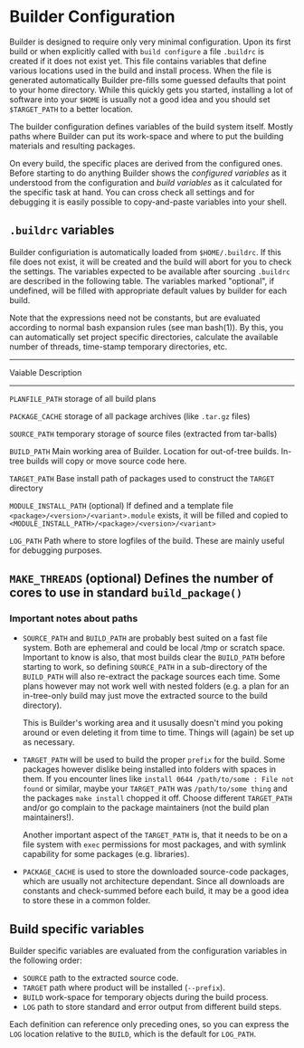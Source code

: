 # Builder Configuration

  Builder is designed to require only very minimal configuration. Upon its
  first build or when explicitly called with `build configure` a file
  `.buildrc` is created if it does not exist yet. This file contains variables
  that define various locations used in the build and install process.  When
  the file is generated automatically Builder pre-fills some guessed defaults
  that point to your home directory. While this quickly gets you started,
  installing a lot of software into your `$HOME` is usually not a good idea and
  you should set `$TARGET_PATH` to a better location.

  The builder configuration defines variables of the build system itself.
  Mostly paths where Builder can put its work-space and where to put the
  building materials and resulting packages.

  On every build, the specific places are derived from the configured ones.
  Before starting to do anything Builder shows the *configured variables* as it
  understood from the configuration and *build variables* as it calculated for
  the specific task at hand. You can cross check all settings and for debugging
  it is easily possible to copy-and-paste variables into your shell.


## `.buildrc` variables

  Builder configuriation is automatically loaded from `$HOME/.buildrc`. If this
  file does not exist, it will be created and the build will abort for you to
  check the settings. The variables expected to be available after sourcing
  `.buildrc` are described in the following table. The variables marked
  "optional", if undefined, will be filled with appropriate default values by
  builder for each build.

  Note that the expressions need not be constants, but are evaluated according
  to normal bash expansion rules (see man bash(1)). By this, you can
  automatically set project specific directories, calculate the available
  number of threads, time-stamp temporary directories, etc.


------------------------------------------------------------------------------
Vaiable                Description
-----------------      -------------------------------------------------------
`PLANFILE_PATH`        storage of all build plans

`PACKAGE_CACHE`        storage of all package archives (like `.tar.gz` files)

`SOURCE_PATH`          temporary storage of source files (extracted from
                       tar-balls)

`BUILD_PATH`           Main working area of Builder. Location for out-of-tree
                       builds. In-tree builds will copy or move source code
                       here.

`TARGET_PATH`          Base install path of packages used to construct the
                       `TARGET` directory

`MODULE_INSTALL_PATH`  (optional) If defined and a template file
                       `<package>/<version>/<variant>.module` exists, it will
                       be filled and copied to
                       `<MODULE_INSTALL_PATH>/<package>/<version>/<variant>`

`LOG_PATH`             Path where to store logfiles of the build. These are
                       mainly useful for debugging purposes.

`MAKE_THREADS`         (optional) Defines the number of cores to use in
                       standard `build_package()`
------------------------------------------------------------------------------


### Important notes about paths

  * `SOURCE_PATH` and `BUILD_PATH` are probably best suited on a fast file
    system. Both are ephemeral and could be local /tmp or scratch space.
    Important to know is also, that most builds clear the `BUILD_PATH` before
    starting to work, so defining `SOURCE_PATH` in a sub-directory of the
    `BUILD_PATH` will also re-extract the package sources each time. Some plans
    however may not work well with nested folders (e.g. a plan for an
    in-tree-only build may just move the extracted source to the build
    directory).

    This is Builder's working area and it ususally doesn't mind you poking around
    or even deleting it from time to time. Things will (again) be set up as
    necessary.

  * `TARGET_PATH` will be used to build the proper `prefix` for the build. Some
    packages however dislike being installed into folders with spaces in them. If
    you encounter lines like `install 0644 /path/to/some : File not found` or
    similar, maybe your `TARGET_PATH` was `/path/to/some thing` and the packages
    `make install` chopped it off. Choose different `TARGET_PATH` and/or go
    complain to the package maintainers (not the build plan maintainers!).

    Another important aspect of the `TARGET_PATH` is, that it needs to be on a
    file system with `exec` permissions for most packages, and with symlink
    capability for some packages (e.g. libraries).

  * `PACKAGE_CACHE` is used to store the downloaded source-code packages, which
    are usually not architecture dependant. Since all downloads are constants and
    check-summed before each build, it may be a good idea to store these in a
    common folder.


## Build specific variables

  Builder specific variables are evaluated from the configuration variables in
  the following order:

  * `SOURCE` path to the extracted source code.
  * `TARGET` path where product will be installed (`--prefix`).
  * `BUILD`  work-space for temporary objects during the build process.
  * `LOG`    path to store standard and error output from different build steps.

  Each definition can reference only preceding ones, so you can express the
  `LOG` location relative to the `BUILD`, which is the default for `LOG_PATH`.

